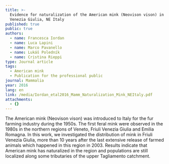 ```yaml
---
title: >-
  Evidence for naturalization of the American mink (Neovison vison) in Friuli
  Venezia Giulia, NE Italy
published: true
public: true
authors:
  - name: Francesca Iordan
  - name: Luca Lapini
  - name: Marco Pavanello
  - name: Lukáš Poledník
  - name: Cristina Rieppi
type: Journal article
tags:
  - American mink
  - Publication for the professional public
journal: Mammalia
year: 2016
lang: en
link: /media/Iordan_etal2016_Mamm_Naturalization_Mink_NEItaly.pdf
attachments:
  - {}
---
```

The American mink (Neovison vison) was introduced to Italy for the fur farming industry during the 1950s. The first feral mink were observed in the 1980s in the northern regions of Veneto, Friuli Venezia Giulia and Emilia Romagna. In this work, we investigated the distribution of mink in Friuli Venezia Giulia, more than 10 years after the last extensive release of farmed animals which happened in this region in 2003. Results indicate that American mink has naturalized in the region and populations are still localized along some tributaries of the upper Tagliamento catchment.
